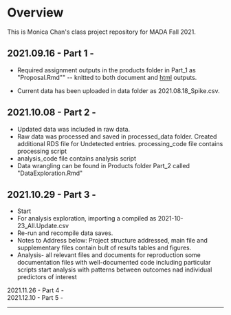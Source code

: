 # Overview

This is Monica Chan's class project repository for MADA Fall 2021.

## __2021.09.16 - Part 1 -__  

* Required assignment outputs in the products folder in Part_1 as "Proposal.Rmd"" -- knitted to both document and [html](/products/Part_1/Proposal.html) outputs.

* Current data has been uploaded in data folder as 2021.08.18_Spike.csv.

## __2021.10.08 - Part 2 -__  

* Updated data was included in raw data. 
* Raw data was processed and saved in processed_data folder. Created additional RDS file for Undetected entries.  processing_code file contains processing script
* analysis_code file contains analysis script
* Data wrangling can be found in Products folder Part_2 called "DataExploration.Rmd"


## __2021.10.29 - Part 3 -__

* Start 
* For analysis exploration, importing a compiled as 2021-10-23_All.Update.csv
* Re-run and recompile data saves.
* Notes to Address below:
Project structure addressed, main file and supplementary files contain bult of results tables and figures.
* Analysis- all relevant files and documents for reproduction
some documentation
files with well-documented code including particular scripts
start analysis with patterns between outcomes nad individual predictors of interest



2021.11.26 - Part 4 -  
2021.12.10 - Part 5 -  

***

